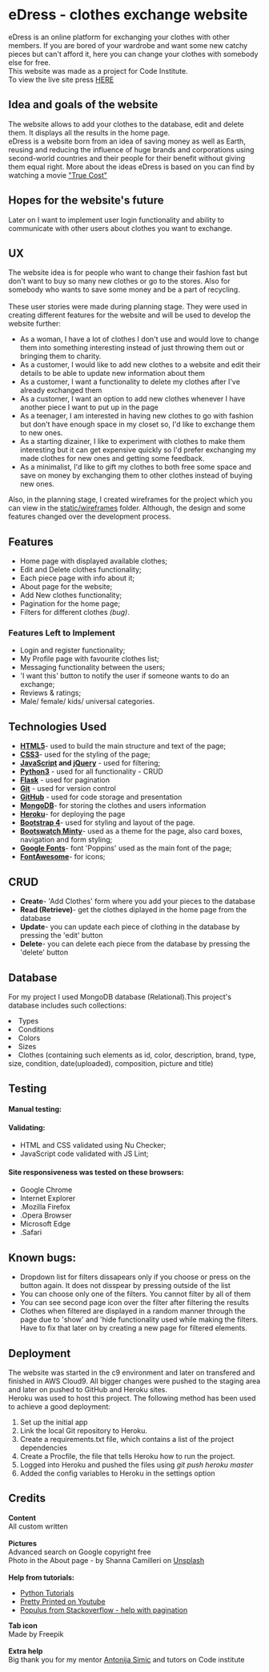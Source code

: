 <h1>eDress - clothes exchange website</h1>
eDress is an online platform for exchanging your clothes with other members. 
If you are bored of your wardrobe and want some new catchy pieces but can't afford it, here you can change your clothes with somebody else for free.
<br>This website was made as a project for Code Institute.
<br>To view the live site press <a href="https://edress-project.herokuapp.com/">HERE</a>
<h2>Idea and goals of the website</h2>
The website allows to add your clothes to the database, edit and delete them. It displays all the results in the home page.<br>
eDress is a website born from an idea of saving money as well as Earth, reusing and reducing the influence of huge brands and corporations using second-world countries and their people for their benefit without giving them equal right. More about the ideas eDress is based on you can find by watching a movie <a href="https://truecostmovie.com/">"True Cost"</a>
<h2>Hopes for the website's future</h2>
Later on I want to implement user login functionality and ability to communicate with other users about clothes you want to exchange.

<h2>UX</h2>
The website idea is for people who want to change their fashion fast but don't want to buy so many new clothes or go to the stores. Also for somebody who wants to save some money and be a part of recycling.<br><br>
These user stories were made during planning stage. They were used in creating different features for the website and will be used to develop the website further:<br>
<ul>
<li>As a woman, I have a lot of clothes I don't use and would love to change them into something interesting instead of just throwing them out or bringing them to charity.</li>
<li>As a customer, I would like to add new clothes to a website and edit their details to be able to update new information about them</li>
<li>As a customer, I want a functionality to delete my clothes after I've already exchanged them</li>
<li>As a customer, I want an option to add new clothes whenever I have another piece I want to put up in the page</li>
<li>As a teenager, I am interested in having new clothes to go with fashion but don't have enough space in my closet so, I'd like to exchange them to new ones.</li>
<li>As a starting dizainer, I like to experiment with clothes to make them interesting but it can get expensive quickly so I'd prefer exchanging my made clothes for new ones and getting some feedback.</li>
<li>As a minimalist, I'd like to gift my clothes to both free some space and save on money by exchanging them to other clothes instead of buying new ones.</li>
</ul>
Also, in the planning stage, I created wireframes for the project which you can view in the <a href="https://github.com/Surelis848/eDress/tree/master/static/wireframes">static/wireframes</a> folder. Although, the design and some features changed over the development process.

<h2>Features</h2>
<ul>
<li>Home page with displayed available clothes;</li>
<li>Edit and Delete clothes functionality;</li>
<li>Each piece page with info about it;</li>
<li>About page for the website;</li>
<li>Add New clothes functionality;</li>
<li>Pagination for the home page;</li>
<li>Filters for different clothes <i>(bug)</i>.</li>
</ul>

<h3>Features Left to Implement</h3>
<ul>
<li>Login and register functionality;</li>
<li>My Profile page with favourite clothes list;</li>
<li>Messaging functionality between the users;</li>
<li>'I want this' button to notify the user if someone wants to do an exchange;</li>
<li>Reviews & ratings;</li>
<li>Male/ female/ kids/ universal categories.</li>
</ul>
<h2>Technologies Used</h2>
<ul>
<li><strong><a href="https://www.w3schools.com/html/html5_intro.asp">HTML5</a></strong>- used to build the main structure and text of the page;</li>
<li><strong><a href="http://www.css3.info/">CSS3</a></strong>- used for the styling of the page;</li>
<li><strong><a href="https://www.javascript.com/">JavaScript</a> and <a href="https://jquery.com/">jQuery</a></strong> - used for filtering;</li>
<li><strong><a href="https://www.python.org/">Python3</a></strong> - used for all functionality - CRUD</li>
<li><strong><a href="https://palletsprojects.com/p/flask/">Flask</a></strong> - used for pagination</li>
<li><strong><a href="https://git-scm.com/">Git</a></strong> - used for version control</li>
<li><strong><a href="https://github.com/">GitHub</a></strong> - used for code storage and presentation</li>
<li><strong><a href="https://www.mongodb.com/">MongoDB</a></strong>- for storing the clothes and users information</li>
<li><strong><a href="https://www.heroku.com/">Heroku</a></strong>- for deploying the page</li>
<li><strong><a href="https://getbootstrap.com/">Bootstrap 4</a></strong>- used for styling and layout of the page.</li>
<li><strong><a href="https://bootswatch.com/minty/">Bootswatch Minty</a></strong>- used as a theme for the page, also card boxes, navigation and form styling;</li>
<li><strong><a href="https://fonts.google.com/">Google Fonts</a></strong>- font 'Poppins' used as the main font of the page;</li>
<li><strong><a href="https://fontawesome.com/">FontAwesome</a></strong>- for icons;</li>
</ul>

<h2>CRUD</h2>
<ul>
<li><strong>Create</strong>- 'Add Clothes' form where you add your pieces to the database</li>
<li><strong>Read (Retrieve)</strong>- get the clothes diplayed in the home page from the database</li>
<li><strong>Update</strong>- you can update each piece of clothing in the database by pressing the 'edit' button</li>
<li><strong>Delete</strong>- you can delete each piece from the database by pressing the 'delete' button</li>
</ul>

<h2>Database</h2>
<p>For my project I used MongoDB database (Relational).This project's database includes such collections:
<li>Types</li>
<li>Conditions</li>
<li>Colors</li>
<li>Sizes</li>
<li>Clothes (containing such elements as id, color, description, brand, type, size, condition, date(uploaded), composition, picture and title)</li>
</p>

<h2>Testing</h2>
<h4>Manual testing:</h4>
<h4>Validating:</h4>
<ul>
<li>HTML and CSS validated using Nu Checker;</li>
<li>JavaScript code validated with JS Lint;</li>
</ul>
<h4>Site responsiveness was tested on these browsers:</h4>
<ul>
<li>Google Chrome</li>
<li>Internet Explorer</li>
<li>.Mozilla Firefox</li>
<li>.Opera Browser</li>
<li>Microsoft Edge</li>
<li>.Safari</li>
</ul>
<h2>Known bugs:</h2>
<ul>
<li>Dropdown list for filters dissapears only if you choose or press on the button again. It does not disspear by pressing outside of the list</li>
<li>You can choose only one of the filters. You cannot filter by all of them</li>
<li>You can see second page icon over the filter after filtering the results</li>
<li>Clothes when filtered are displayed in a random manner through the page due to 'show' and 'hide functionality used while making the filters. Have to fix that later on by creating a new page for filtered elements.</li>
</ul>

<h2>Deployment</h2>
The website was started in the c9 environment and later on transfered and finished in AWS Cloud9. All bigger changes were pushed to the staging area and later on pushed to GitHub and Heroku sites.<br>
Heroku was used to host this project. The following method has been used to achieve a good deployment:
<ol>
<li>Set up the initial app</li>
<li>Link the local Git repository to Heroku.</li>
<li>Create a requirements.txt file, which contains a list of the project dependencies</li>
<li>Create a Procfile, the file that tells Heroku how to run the project.</li>
<li>Logged into Heroku and pushed the files using <i>git push heroku master</i></li>
<li>Added the config variables to Heroku in the settings option</li>
</ol>

<h2>Credits</h2>
<strong>Content</strong><br>
All custom written
<br><br><strong>Pictures</strong><br>
Advanced search on Google copyright free<br>
Photo in the About page - by Shanna Camilleri on <a href="https://unsplash.com/">Unsplash</a>
<br><br><strong>Help from tutorials:</strong><br>
<ul>
<li><a href="https://pythonspot.com/login-authentication-with-flask/">Python Tutorials</a></li>
<li><a href="https://www.youtube.com/watch?v=vVx1737auSE">Pretty Printed on Youtube</a></li>
<li><a href='https://stackoverflow.com/users/520857/populus'>Populus from Stackoverflow - help with pagination</a></li>
</ul>
<strong>Tab icon</strong><br>
Made by <a href"www.flaticon.com">Freepik</a>
<br><br><strong>Extra help</strong><br>
Big thank you for my mentor <a href='https://github.com/tonkec'>Antonija Simic</a> and tutors on Code institute
